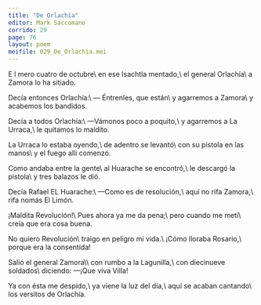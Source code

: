 ```yaml
---
title: "De Orlachía"
editor: Mark Saccomano
corrido: 29
page: 76
layout: poem
meifile: 029_De_Orlachia.mei
---
```

E l mero cuatro de octubre\\
en ese Isachtla mentado,\\
el general Orlachía\\
a Zamora lo ha sitiado.

Decía entonces Orlachía:\\
— Éntrenles, que están\\
y agarremos a Zamora\\
y acabemos los bandidos.

Decía a todos Orlachía:\\
—Vámonos poco a poquito,\\
y agarremos a La Urraca,\\
le quitamos lo maldito.

La Urraca lo estaba oyendo,\\
de adentro se levantó\\
con su pistola en las manos\\
y el fuego allí comenzó.

Como andaba entre la gente\\
al Huarache se encontró,\\
le descargó la pistola\\
y tres balazos le dió.

Decía Rafael EL Huarache:\\
—Como es de resolución,\\
aquí no rifa Zamora,\\
rifa nomás El Limón.

¡Maldita Revolución!\\
Pues ahora ya me da pena;\\
pero cuando me metí\\
creía que era cosa buena.

No quiero Revolución\\
traigo en peligro mi vida.\\
¡Cómo lloraba Rosario,\\
porque era la consentida!

Salió el general Zamora\\\\
con rumbo a la Lagunilla,\\
con diecinueve soldados\\
diciendo: —¡Que viva Villa!

Ya con ésta me despido,\\
ya viene la luz del día,\\
aquí se acaban cantando\\
los versitos de Orlachía.
